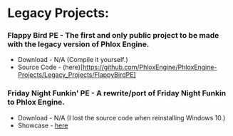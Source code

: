 # Legacy Projects:

### Flappy Bird PE - The first and only public project to be made with the legacy version of Phlox Engine.

* Download - N/A (Compile it yourself.)
* Source Code - (here)[https://github.com/PhloxEngine/PhloxEngine-Projects/Legacy_Projects/FlappyBirdPE]

### Friday Night Funkin' PE - A rewrite/port of Friday Night Funkin to Phlox Engine.

* Download - N/A (I lost the source code when reinstalling Windows 10.)
* Showcase - [here](https://x.com/yophlox/status/1873740467822899378)